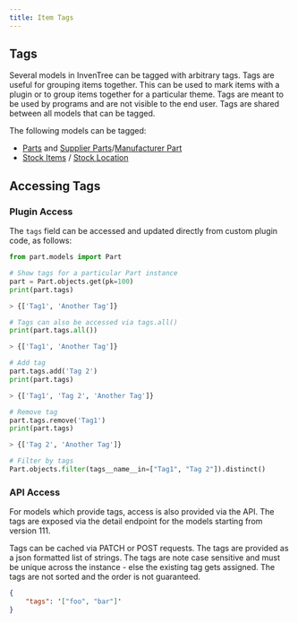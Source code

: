 ```yaml
---
title: Item Tags
---
```


## Tags

Several models in InvenTree can be tagged with arbitrary tags. Tags are useful for grouping items together. This can be used to mark items with a plugin or to group items together for a particular theme. Tags are meant to be used by programs and are not visible to the end user.
Tags are shared between all models that can be tagged.

The following models can be tagged:
- [Parts](../../part/part.md) and [Supplier Parts](../../order/company#supplier-parts)/[Manufacturer Part](../../order/company#manufacturer-parts)
- [Stock Items](../../stock/stock.md#stock-item) / [Stock Location](../../stock/stock.md#stock-location)


## Accessing Tags

### Plugin Access

The `tags` field can be accessed and updated directly from custom plugin code, as follows:

```python
from part.models import Part

# Show tags for a particular Part instance
part = Part.objects.get(pk=100)
print(part.tags)

> {['Tag1', 'Another Tag']}

# Tags can also be accessed via tags.all()
print(part.tags.all())

> {['Tag1', 'Another Tag']}

# Add tag
part.tags.add('Tag 2')
print(part.tags)

> {['Tag1', 'Tag 2', 'Another Tag']}

# Remove tag
part.tags.remove('Tag1')
print(part.tags)

> {['Tag 2', 'Another Tag']}

# Filter by tags
Part.objects.filter(tags__name__in=["Tag1", "Tag 2"]).distinct()
```

### API Access

For models which provide tags, access is also provided via the API. The tags are exposed via the detail endpoint for the models starting from version 111.

Tags can be cached via PATCH or POST requests. The tags are provided as a json formatted list of strings. The tags are note case sensitive and must be unique across the instance - else the existing tag gets assigned. The tags are not sorted and the order is not guaranteed.

```json
{
    "tags": '["foo", "bar"]'
}
```
